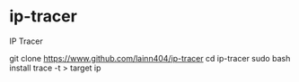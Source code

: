 # ip-tracer
IP Tracer

git clone https://www.github.com/lainn404/ip-tracer
cd ip-tracer
sudo bash install
trace -t > target ip

